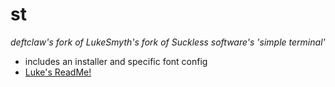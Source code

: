 # st
_deftclaw's fork of LukeSmyth's fork of Suckless software's 'simple terminal'_  

- includes an installer and specific font config
- [Luke's ReadMe!](info.md)
